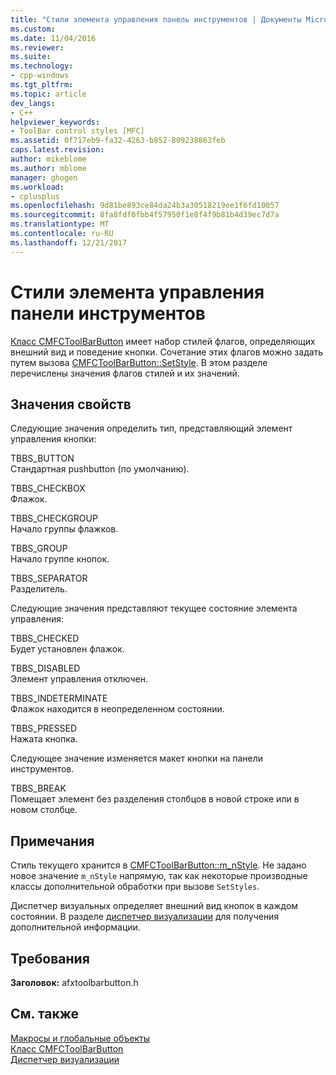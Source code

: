 ```yaml
---
title: "Стили элемента управления панель инструментов | Документы Microsoft"
ms.custom: 
ms.date: 11/04/2016
ms.reviewer: 
ms.suite: 
ms.technology:
- cpp-windows
ms.tgt_pltfrm: 
ms.topic: article
dev_langs:
- C++
helpviewer_keywords:
- ToolBar control styles [MFC]
ms.assetid: 0f717eb9-fa32-4263-b852-809238863feb
caps.latest.revision: 
author: mikeblome
ms.author: mblome
manager: ghogen
ms.workload:
- cplusplus
ms.openlocfilehash: 9d81be893ce84da24b3a30518219ee1f6fd10057
ms.sourcegitcommit: 8fa8fdf0fbb4f57950f1e8f4f9b81b4d39ec7d7a
ms.translationtype: MT
ms.contentlocale: ru-RU
ms.lasthandoff: 12/21/2017
---
```

# <a name="toolbar-control-styles"></a>Стили элемента управления панели инструментов
[Класс CMFCToolBarButton](../../mfc/reference/cmfctoolbarbutton-class.md) имеет набор стилей флагов, определяющих внешний вид и поведение кнопки. Сочетание этих флагов можно задать путем вызова [CMFCToolBarButton::SetStyle](../../mfc/reference/cmfctoolbarbutton-class.md#setstyle). В этом разделе перечислены значения флагов стилей и их значений.  
  
## <a name="property-values"></a>Значения свойств  
 Следующие значения определить тип, представляющий элемент управления кнопки:  
  
 TBBS_BUTTON  
 Стандартная pushbutton (по умолчанию).  
  
 TBBS_CHECKBOX  
 Флажок.  
  
 TBBS_CHECKGROUP  
 Начало группы флажков.  
  
 TBBS_GROUP  
 Начало группе кнопок.  
  
 TBBS_SEPARATOR  
 Разделитель.  
  
 Следующие значения представляют текущее состояние элемента управления:  
  
 TBBS_CHECKED  
 Будет установлен флажок.  
  
 TBBS_DISABLED  
 Элемент управления отключен.  
  
 TBBS_INDETERMINATE  
 Флажок находится в неопределенном состоянии.  
  
 TBBS_PRESSED  
 Нажата кнопка.  
  
 Следующее значение изменяется макет кнопки на панели инструментов.  
  
 TBBS_BREAK  
 Помещает элемент без разделения столбцов в новой строке или в новом столбце.  
  
## <a name="remarks"></a>Примечания  
 Стиль текущего хранится в [CMFCToolBarButton::m_nStyle](../../mfc/reference/cmfctoolbarbutton-class.md#m_nstyle). Не задано новое значение `m_nStyle` напрямую, так как некоторые производные классы дополнительной обработки при вызове `SetStyles`.  
  
 Диспетчер визуальных определяет внешний вид кнопок в каждом состоянии. В разделе [диспетчер визуализации](../../mfc/visualization-manager.md) для получения дополнительной информации.  
  
## <a name="requirements"></a>Требования  
 **Заголовок:** afxtoolbarbutton.h  
  
## <a name="see-also"></a>См. также  
 [Макросы и глобальные объекты](../../mfc/reference/mfc-macros-and-globals.md)   
 [Класс CMFCToolBarButton](../../mfc/reference/cmfctoolbarbutton-class.md)   
 [Диспетчер визуализации](../../mfc/visualization-manager.md)


